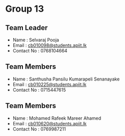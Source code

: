 # Group 13


## Team Leader
- Name : Selvaraj Pooja
- Email : cb010098@students.apiit.lk
- Contact No : 0768104664

## Team Members
- Name : Santhusha Pansilu Kumarapeli Senanayake
- Email : cb010225@students.apiit.lk
- Contact No : 0715447615

## Team Members
- Name : Mohamed Rafeek Mareer Ahamed
- Email : cb010620@students.apiit.lk
- Contact No : 0769987211
